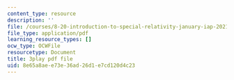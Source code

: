 ```yaml
---
content_type: resource
description: ''
file: /courses/8-20-introduction-to-special-relativity-january-iap-2021/8e65a8aee73e36ad26d1e7cd120d4c23_2jHK2MxGoio.pdf
file_type: application/pdf
learning_resource_types: []
ocw_type: OCWFile
resourcetype: Document
title: 3play pdf file
uid: 8e65a8ae-e73e-36ad-26d1-e7cd120d4c23
---
```

